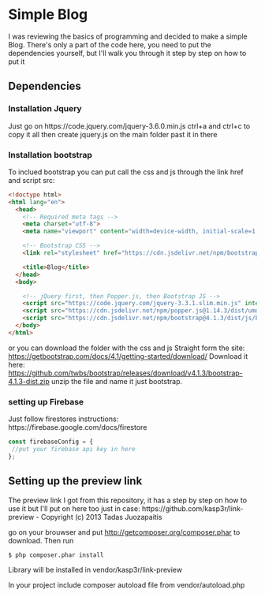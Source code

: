 <h1>Simple Blog</h1>
I was reviewing the basics of programming and decided to make a simple Blog.
There's only a part of the code here, you need to put the dependencies yourself, but I'll walk you through it step by step on how to put it
<h2>Dependencies</h2>
<h3>Installation Jquery </h3>
Just go on https://code.jquery.com/jquery-3.6.0.min.js ctrl+a and ctrl+c to copy it all then create jquery.js on the main folder past it in there

<h3>Installation bootstrap</h3>
To inclued bootstrap you can put call the css and js through the link href and script src:

```html
<!doctype html>
<html lang="en">
  <head>
    <!-- Required meta tags -->
    <meta charset="utf-8">
    <meta name="viewport" content="width=device-width, initial-scale=1, shrink-to-fit=no">

    <!-- Bootstrap CSS -->
    <link rel="stylesheet" href="https://cdn.jsdelivr.net/npm/bootstrap@4.1.3/dist/css/bootstrap.min.css" integrity="sha384-MCw98/SFnGE8fJT3GXwEOngsV7Zt27NXFoaoApmYm81iuXoPkFOJwJ8ERdknLPMO" crossorigin="anonymous">

    <title>Blog</title>
  </head>
  <body>

    <!-- jQuery first, then Popper.js, then Bootstrap JS -->
    <script src="https://code.jquery.com/jquery-3.3.1.slim.min.js" integrity="sha384-q8i/X+965DzO0rT7abK41JStQIAqVgRVzpbzo5smXKp4YfRvH+8abtTE1Pi6jizo" crossorigin="anonymous"></script>
    <script src="https://cdn.jsdelivr.net/npm/popper.js@1.14.3/dist/umd/popper.min.js" integrity="sha384-ZMP7rVo3mIykV+2+9J3UJ46jBk0WLaUAdn689aCwoqbBJiSnjAK/l8WvCWPIPm49" crossorigin="anonymous"></script>
    <script src="https://cdn.jsdelivr.net/npm/bootstrap@4.1.3/dist/js/bootstrap.min.js" integrity="sha384-ChfqqxuZUCnJSK3+MXmPNIyE6ZbWh2IMqE241rYiqJxyMiZ6OW/JmZQ5stwEULTy" crossorigin="anonymous"></script>
  </body>
</html>
```

or you can download the folder with the css and js
Straight form the site: https://getbootstrap.com/docs/4.1/getting-started/download/ 
Download it here: https://github.com/twbs/bootstrap/releases/download/v4.1.3/bootstrap-4.1.3-dist.zip 
unzip the file and name it just bootstrap.


<h3>setting up Firebase</h3>
Just follow firestores instructions: 
https://firebase.google.com/docs/firestore

```javascript
const firebaseConfig = {
 //put your firebase api key in here
};
```

<h2>Setting up the preview link</h2>
The preview link I got from this repository, it has a step by step on how to use it but I'll put on here too just in case: 
https://github.com/kasp3r/link-preview - Copyright (c) 2013 Tadas Juozapaitis <kasp3rito@gmail.com>

go on your brouwser and put http://getcomposer.org/composer.phar to download.
Then run

```bash
$ php composer.phar install
```

Library will be installed in vendor/kasp3r/link-preview

In your project include composer autoload file from vendor/autoload.php